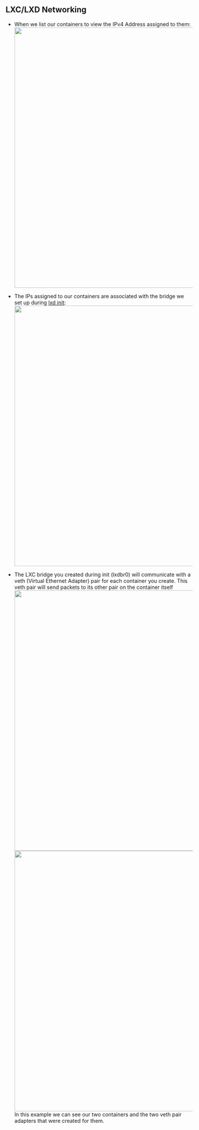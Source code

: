 ## LXC/LXD Networking

* When we list our containers to view the IPv4 Address assigned to them:<br>
<img src="https://i.imgur.com/RE3RGJv.gif" width="700"/><br>

* The IPs assigned to our containers are associated with the bridge we set up during [lxd init]():
<img src="https://i.imgur.com/QVZYYLn.gif" width="700"/><br>

* The LXC bridge you created during init (lxdbr0) will communicate with a veth (Virtual Ethernet Adapter) pair for each container you create. This veth pair will send packets to its other pair on the container itself<br>
<img src="https://i.imgur.com/I5uucWJ.gif" width="700"/><br>
<img src="https://i.imgur.com/BaCRPvT.gif" width="700"/><br>
In this example we can see our two containers and the two veth pair adapters that were created for them.
